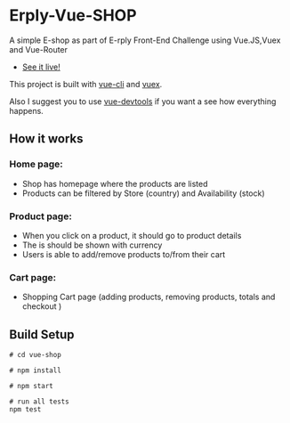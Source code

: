 ﻿# Erply-Vue-SHOP

A simple E-shop as part of E-rply Front-End Challenge using Vue.JS,Vuex and Vue-Router

- [See it live!](https://erply-frontend-shop.firebaseapp.com/#/)

This project is built with [vue-cli](https://github.com/vuejs/vue-cli) and [vuex](https://github.com/vuejs/vuex).

Also I suggest you to use [vue-devtools](https://github.com/vuejs/vue-devtools) if you want a see how everything happens.

## How it works
###  Home page:
- Shop has homepage where the products are listed
- Products can be filtered by Store (country) and Availability (stock)
###  Product page:
- When you click on a product, it should go to product details
- The is should be shown with currency
- Users is  able to add/remove products to/from their cart
###  Cart page:
- Shopping Cart page (adding products, removing products, totals and          checkout )
## Build Setup

```
# cd vue-shop

# npm install

# npm start

# run all tests
npm test
```
